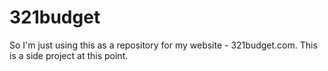 # 321budget

So I'm just using this as a repository for my website - 321budget.com.
This is a side project at this point.
